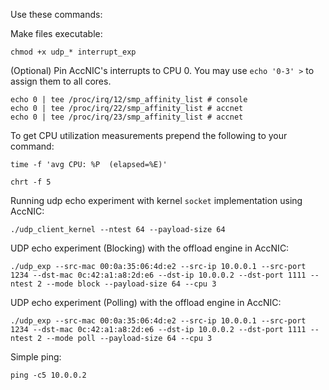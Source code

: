 Use these commands:

Make files executable:
```shell
chmod +x udp_* interrupt_exp
```

(Optional) Pin AccNIC's interrupts to CPU 0. You may use `echo '0-3' >` to assign them to all cores.
```shell
echo 0 | tee /proc/irq/12/smp_affinity_list # console
echo 0 | tee /proc/irq/22/smp_affinity_list # accnet
echo 0 | tee /proc/irq/23/smp_affinity_list # accnet
```

To get CPU utilization measurements prepend the following to your command:
```shell
time -f 'avg CPU: %P  (elapsed=%E)' 
```

`chrt -f 5` 

Running udp echo experiment with kernel `socket` implementation using AccNIC:
```shell
./udp_client_kernel --ntest 64 --payload-size 64
```

UDP echo experiment (Blocking) with the offload engine in AccNIC:
```shell
./udp_exp --src-mac 00:0a:35:06:4d:e2 --src-ip 10.0.0.1 --src-port 1234 --dst-mac 0c:42:a1:a8:2d:e6 --dst-ip 10.0.0.2 --dst-port 1111 --ntest 2 --mode block --payload-size 64 --cpu 3
```

UDP echo experiment (Polling) with the offload engine in AccNIC:
```shell
./udp_exp --src-mac 00:0a:35:06:4d:e2 --src-ip 10.0.0.1 --src-port 1234 --dst-mac 0c:42:a1:a8:2d:e6 --dst-ip 10.0.0.2 --dst-port 1111 --ntest 2 --mode poll --payload-size 64 --cpu 3
```

Simple ping:
```shell
ping -c5 10.0.0.2 
```
